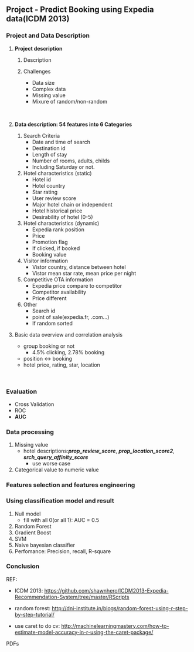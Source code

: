 ## Project - Predict Booking using Expedia data(ICDM 2013)

### Project and Data Description

1. **Project description**

   1. Description

   2. Challenges
      * Data size
      * Complex data
      * Missing value
      * Mixure of random/non-random

   ​

2. **Data description: 54 features into 6 Categories**

   1. Search Criteria
      * Date and time of search
      * Destination id
      * Length of stay
      * Number of rooms, adults, childs
      * Including Saturday or not. 
   2. Hotel characteristics (static)
      * Hotel id
      * Hotel country
      * Star rating
      * User review score
      * Major hotel chain or independent
      * Hotel historical price
      * Desirability of hotel (0-5)
   3. Hotel characteristics (dynamic)
      * Expedia rank position
      * Price
      * Promotion flag
      * If clicked, if booked
      * Booking value
   4. Visitor information
      * Vistor country, distance between hotel
      * Vistor mean star rate, mean price per night
   5. Competitive OTA information
      * Expedia price compare to competitor
      * Competitor availability
      * Price different
   6. Other
      * Search id
      * point of sale(expedia.fr, .com...)
      * If random sorted

3. Basic data overview and correlation analysis

   * group booking or not
     * 4.5% clicking, 2.78% booking
   * position <-> booking
   * hotel price, rating, star, location

   ​

### Evaluation

* Cross Validation
* ROC
* **AUC**

### Data processing

1. Missing value
   * hotel descriptions:***prop_review_score***, ***prop_location_score2***, ***srch_query_affinity_score***
     * use worse case
2. Categorical value to numeric value



### Features selection and features engineering

### Using classification model and result

1. Null model
   * fill with all 0(or all 1): AUC = 0.5	
2. Random Forest
3. Gradient Boost
4. SVM
5. Naive bayesian classifier
6. Perfomance: Precision, recall, R-square

### Conclusion



REF:

* ICDM 2013: https://github.com/shawnhero/ICDM2013-Expedia-Recommendation-System/tree/master/RScripts


* random forest: http://dni-institute.in/blogs/random-forest-using-r-step-by-step-tutorial/


* use caret to do cv: http://machinelearningmastery.com/how-to-estimate-model-accuracy-in-r-using-the-caret-package/

PDFs



